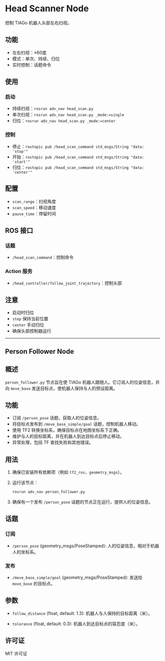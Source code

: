 # Head Scanner Node

控制 TIAGo 机器人头部左右扫视。

## 功能

- 左右扫视：±60度
- 模式：单次、持续、归位
- 实时控制：话题命令

## 使用

### 启动

- 持续扫视：`rosrun adv_nav head_scan.py`
- 单次扫视：`rosrun adv_nav head_scan.py _mode:=single`
- 归位：`rosrun adv_nav head_scan.py _mode:=center`

### 控制

- 停止：`rostopic pub /head_scan_command std_msgs/String "data: 'stop'"`
- 开始：`rostopic pub /head_scan_command std_msgs/String "data: 'start'"`
- 归位：`rostopic pub /head_scan_command std_msgs/String "data: 'center'"`

## 配置

- `scan_range`：扫视角度
- `scan_speed`：移动速度
- `pause_time`：停留时间

## ROS 接口

### 话题

- `/head_scan_command`：控制命令

### Action 服务

- `/head_controller/follow_joint_trajectory`：控制头部

## 注意

- 启动时归位
- `stop` 保持当前位置
- `center` 手动归位
- 确保头部控制器运行

---

## Person Follower Node

## 概述

`person_follower.py` 节点旨在使 TIAGo 机器人跟随人。它订阅人的位姿信息，并向 `move_base` 发送目标点，使机器人保持与人的预设距离。

## 功能

- 订阅 `/person_pose` 话题，获取人的位姿信息。
- 将目标点发布到 `/move_base_simple/goal` 话题，控制机器人移动。
- 使用 TF2 转换坐标系，确保目标点在地图坐标系下正确。
- 维护与人的目标距离，并在机器人到达目标点后停止移动。
- 异常处理，包括 TF 查找失败和其他错误。

## 用法

1. 确保已安装所有依赖项（例如 `tf2_ros`、`geometry_msgs`）。
2. 运行该节点：

    ```bash
    rosrun adv_nav person_follower.py
    ```

3. 确保有一个发布 `/person_pose` 话题的节点正在运行，提供人的位姿信息。

## 话题

### 订阅

- `/person_pose` (geometry_msgs/PoseStamped): 人的位姿信息，相对于机器人的坐标系。

### 发布

- `/move_base_simple/goal` (geometry_msgs/PoseStamped): 发送给 `move_base` 的目标点。

## 参数

- `follow_distance` (float, default: 1.3): 机器人与人保持的目标距离（米）。

- `tolerance` (float, default: 0.3): 机器人到达目标点的容忍度（米）。

## 许可证

MIT 许可证